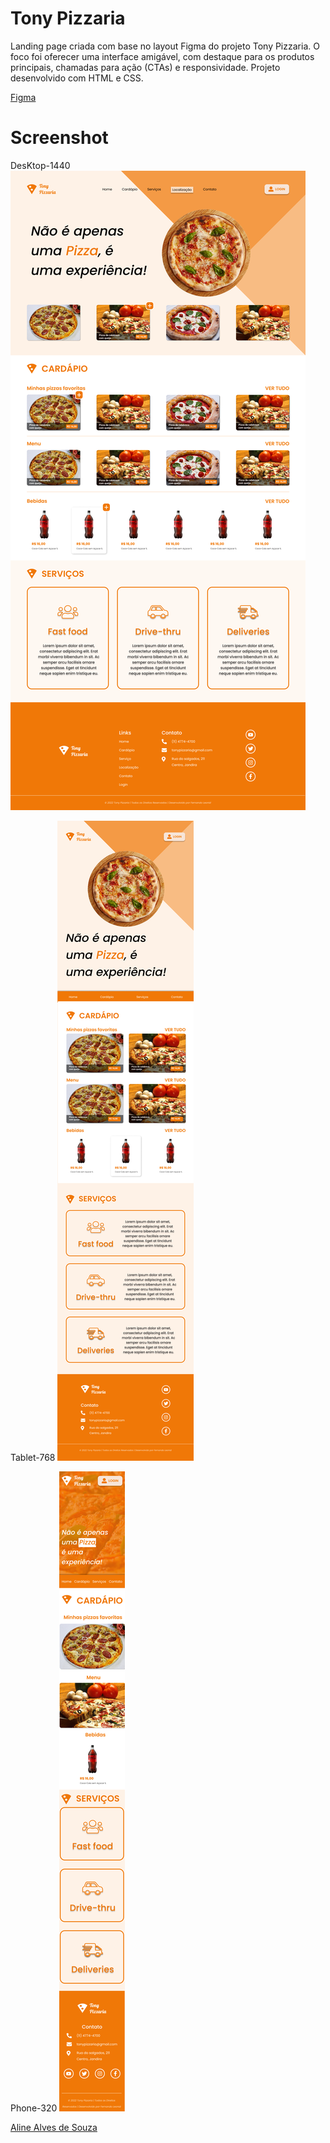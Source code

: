 # Tony Pizzaria

Landing page criada com base no layout Figma do projeto Tony Pizzaria. O foco foi oferecer uma interface amigável, com destaque para os produtos principais, chamadas para ação (CTAs) e responsividade. Projeto desenvolvido com HTML e CSS.

[Figma](https://www.figma.com/design/CT1kG4O6Uig5MXcCX7YvVk/Pizza?node-id=0-1&p=f&t=gkdVWEyXw8rN1bSt-0)

# Screenshot

DesKtop-1440
![](./img/dektop-1440.png)

Tablet-768
![](./img/tablet-768.png)

Phone-320
![](./img/phone-320.png)

[Aline Alves de Souza](www.linkedin.com/in/aline-alves-engenheira)
